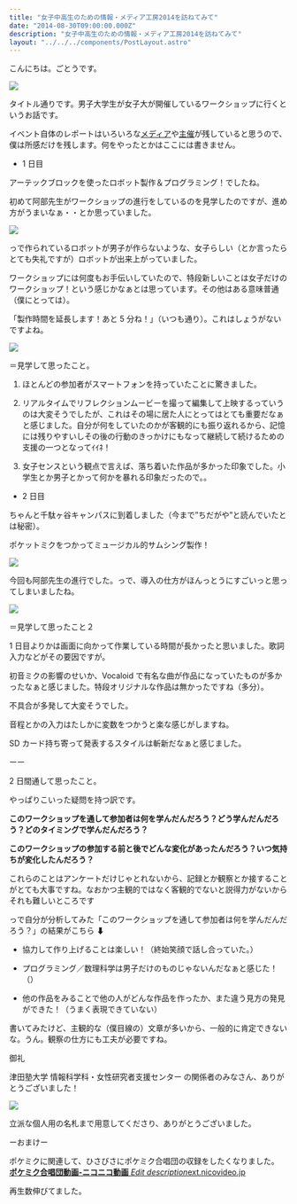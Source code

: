 ```yaml
---
title: "女子中高生のための情報・メディア工房2014を訪ねてみて"
date: "2014-08-30T09:00:00.000Z"
description: "女子中高生のための情報・メディア工房2014を訪ねてみて"
layout: "../../../components/PostLayout.astro"
---
```


こんにちは。ごとうです。

![](https://cdn-images-1.medium.com/max/2000/0*JeYWOm1Ed0K1wsdQ.jpg)

タイトル通りです。男子大学生が女子大が開催しているワークショップに行くというお話です。

イベント自体のレポートはいろいろな[メディア](http://itpro.nikkeibp.co.jp/atcl/column/14/499982/082700004/)や[主催](http://rikei.tsuda.ac.jp/event.html)が残していると思うので、僕は所感だけを残します。何をやったとかはここには書きません。

- 1 日目

アーテックブロックを使ったロボット製作＆プログラミング！でしたね。

初めて阿部先生がワークショップの進行をしているのを見学したのですが、進め方がうまいなぁ・・とか思っていました。

![](https://cdn-images-1.medium.com/max/2000/0*hIeQX_i0OTQjsCwL.jpg)

っで作られているロボットが男子が作らないような、女子らしい（とか言ったらとても失礼ですが）ロボットが出来上がっていました。

ワークショップには何度もお手伝いしていたので、特段新しいことは女子だけのワークショップ！という感じかなぁとは思っています。その他はある意味普通（僕にとっては）。

「製作時間を延長します！あと 5 分ね！」（いつも通り）。これはしょうがないですよね。

![](https://cdn-images-1.medium.com/max/2000/0*AH3wxrJqMbCBc5-s.jpg)

＝見学して思ったこと。

1. ほとんどの参加者がスマートフォンを持っていたことに驚きました。

1. リアルタイムでリフレクションムービーを撮って編集して上映するっていうのは大変そうでしたが、これはその場に居た人にとってはとても重要だなぁと感じました。自分が何をしていたのかが客観的にも振り返れるから、記憶には残りやすいしその後の行動のきっかけにもなって継続して続けるための支援の一つとなってｲｲﾈ！

1. 女子センスという観点で言えば、落ち着いた作品が多かった印象でした。小学生とか男子とかって何かを暴れる印象だったので。。

- 2 日目

ちゃんと千駄ヶ谷キャンパスに到着しました（今まで”ちだがや”と読んでいたとは秘密）。

ポケットミクをつかってミュージカル的サムシング製作！

![](https://cdn-images-1.medium.com/max/2000/0*pQVcaT8eYzrnNH63.jpg)

今回も阿部先生の進行でした。っで、導入の仕方がほんっとうにすごいっと思ってしまいましたね。

![](https://cdn-images-1.medium.com/max/2000/0*aFSAAwEd9OtOpkGk.jpg)

＝見学して思ったこと２

1 日目よりかは画面に向かって作業している時間が長かったと思いました。歌詞入力などがその要因ですが。

初音ミクの影響のせいか、Vocaloid で有名な曲が作品になっていたものが多かったなぁと感じました。特段オリジナルな作品は無かったですね（多分）。

不具合が多発して大変そうでした。

音程とかの入力はたしかに変数をつかうと楽な感じがしますね。

SD カード持ち寄って発表するスタイルは斬新だなぁと感じました。

ーー

2 日間通して思ったこと。

やっぱりこいった疑問を持つ訳です。

**このワークショップを通して参加者は何を学んだんだろう？どう学んだんだろう？どのタイミングで学んだんだろう？**

**このワークショップの参加する前と後でどんな変化があったんだろう？いつ気持ちが変化したんだろう？**

これらのことはアンケートだけじゃとれないから、記録とか観察とか接することがとても大事ですね。なおかつ主観的ではなく客観的でないと説得力がないからそれも難しいところです

っで自分が分析してみた「このワークショップを通して参加者は何を学んだんだろう？」の結果がこちら ⬇

- 協力して作り上げることは楽しい！（終始笑顔で話し合っていた。）

- プログラミング／数理科学は男子だけのものじゃないんだなぁと感じた！（）

- 他の作品をみることで他の人がどんな作品を作ったか、また違う見方の発見ができた！（うまく表現できていない）

書いてみたけど、主観的な（僕目線の）文章が多いから、一般的に肯定できないな。うん。観察の仕方にも工夫が必要ですね。

御礼

津田塾大学 情報科学科・女性研究者支援センター の関係者のみなさん、ありがとうございました！

![](https://cdn-images-1.medium.com/max/2000/0*E9s6XmJKkfpqISP2.jpg)

立派な個人用の名札まで用意してくださり、ありがとうございました。

ーおまけー

ポケミクに関連して、ひさびさにポケミク合唱団の収録をしたくなりました。
[**ポケミク合唱団動画‐ニコニコ動画**
*Edit description*ext.nicovideo.jp](http://ext.nicovideo.jp/thumb_mylist/44569863)

再生数伸びてました。
